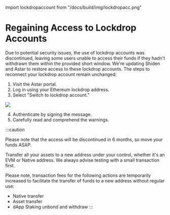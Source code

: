 import lockdropaccount from "/docs/build/img/lockdropacc.png"

# Regaining Access to Lockdrop Accounts

Due to potential security issues, the use of lockdrop accounts was discontinued, leaving some users unable to access their funds if they hadn't withdrawn them within the provided short window. We're updating Shiden and Astar to restore access to these lockdrop accounts. The steps to reconnect your lockdrop account remain unchanged:

1. Visit the Astar portal.
2. Log in using your Ethereum lockdrop address.
3. Select "Switch to lockdrop account."

<div style={{textAlign: 'center'}}>
    <img src={lockdropaccount} style={{width: 1200}} />
</div>

4. Authenticate by signing the message.
5. Carefully read and comprehend the warnings.

:::caution

Please note that the access will be discontinued in 6 months, so move your funds ASAP.

Transfer all your assets to a new address under your control, whether it's an EVM or Native address. We always advise testing with a small transaction first.

Please note, transaction fees for the following actions are temporarily increased to facilitate the transfer of funds to a new address without regular use:

- Native transfer
- Asset transfer
- dApp Staking unbond and withdraw
:::